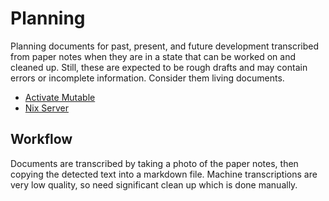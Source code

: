 # Planning

Planning documents for past, present, and future development transcribed from
paper notes when they are in a state that can be worked on and cleaned up.
Still, these are expected to be rough drafts and may contain errors or
incomplete information. Consider them living documents.

- [Activate Mutable](./activate-mutable.md)
- [Nix Server](./nix-server.md)

## Workflow

Documents are transcribed by taking a photo of the paper notes, then copying the
detected text into a markdown file. Machine transcriptions are very low quality,
so need significant clean up which is done manually.
